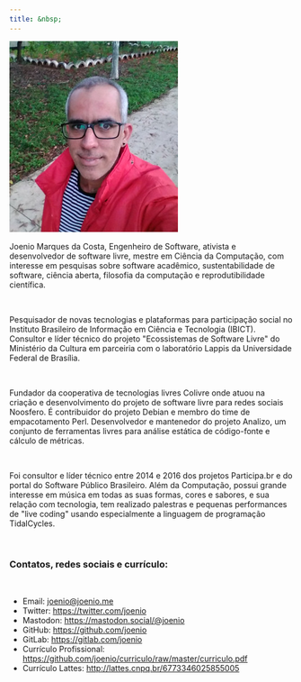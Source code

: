 ```yaml
---
title: &nbsp;
---
```


<img class="photo-profile" src="/files/joenio-profile.jpg"/>

Joenio Marques da Costa, Engenheiro de Software, ativista e desenvolvedor de
software livre, mestre em Ciência da Computação, com interesse em pesquisas
sobre software acadêmico, sustentabilidade de software,
ciência aberta, filosofia da computação e reprodutibilidade científica.

<br/>

Pesquisador de novas tecnologias e plataformas para participação social no
Instituto Brasileiro de Informação em Ciência e Tecnologia (IBICT). Consultor e
líder técnico do projeto "Ecossistemas de Software Livre" do Ministério da
Cultura em parceiria com o laboratório Lappis da Universidade Federal de
Brasília.

<br/>

Fundador da cooperativa de tecnologias livres Colivre onde atuou na criação e
desenvolvimento do projeto de software livre para redes sociais Noosfero. É
contribuidor do projeto Debian e membro do time de empacotamento Perl.
Desenvolvedor e mantenedor do projeto Analizo, um conjunto de ferramentas
livres para análise estática de código-fonte e cálculo de métricas.

<br/>

Foi consultor e líder técnico entre 2014 e 2016 dos projetos Participa.br e do
portal do Software Público Brasileiro. Além da Computação, possui grande
interesse em música em todas as suas formas, cores e sabores, e sua relação com
tecnologia, tem realizado palestras e pequenas performances de "live coding"
usando especialmente a linguagem de programação TidalCycles.

<br/>

### Contatos, redes sociais e currículo:

<br/>

* Email: <a href="mailto:joenio@joenio.me">joenio@joenio.me</a>
* Twitter: <a href="https://twitter.com/joenio">https://twitter.com/joenio</a>
* Mastodon: <a href="https://mastodon.social/@joenio">https://mastodon.social/@joenio</a>
* GitHub: <a href="https://github.com/joenio">https://github.com/joenio</a>
* GitLab: <a href="https://gitlab.com/joenio">https://gitlab.com/joenio</a>
* Currículo Profissional: <a href="https://github.com/joenio/curriculo/raw/master/curriculo.pdf">https://github.com/joenio/curriculo/raw/master/curriculo.pdf</a>
* Currículo Lattes: <a href="http://lattes.cnpq.br/6773346025855005">http://lattes.cnpq.br/6773346025855005</a>
